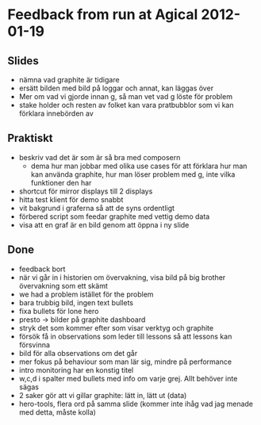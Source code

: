 # Feedback from run at Agical 2012-01-19

## Slides
* nämna vad graphite är tidigare
* ersätt bilden med bild på loggar och annat, kan läggas över
* Mer om vad vi gjorde innan g, så man vet vad g löste för problem
* stake holder och resten av folket kan vara pratbubblor som vi kan förklara innebörden av

## Praktiskt
* beskriv vad det är som är så bra med composern
  - dema hur man jobbar med olika use cases för att förklara hur man kan använda graphite, hur man löser problem med g, inte vilka funktioner den har
* shortcut för mirror displays till 2 displays
* hitta test klient för demo snabbt
* vit bakgrund i graferna så att de syns ordentligt
* förbered script som feedar graphite med vettig demo data
* visa att en graf är en bild genom att öppna i ny slide

## Done
* feedback bort
* när vi går in i historien om övervakning, visa bild på big brother övervakning som ett skämt
* we had a problem istället för the problem
* bara trubbig bild, ingen text bullets
* fixa bullets för lone hero
* presto -> bilder på graphite dashboard
* stryk det som kommer efter som visar verktyg och graphite
* försök få in observations som leder till lessons så att lessons kan försvinna
* bild för alla observations om det går
* mer fokus på behaviour som man lär sig, mindre på performance
* intro monitoring har en konstig titel
* w,c,d i spalter med bullets med info om varje grej. Allt behöver inte sägas
* 2 saker gör att vi gillar graphite: lätt in, lätt ut (data)
* hero-tools, flera ord på samma slide (kommer inte ihåg vad jag menade med detta, måste kolla)
